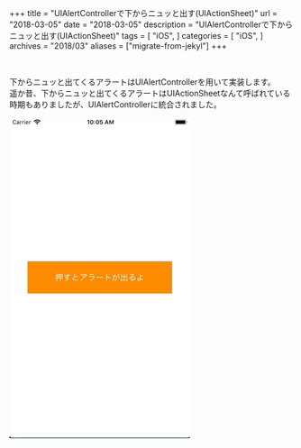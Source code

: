 +++
title = "UIAlertControllerで下からニュッと出す(UIActionSheet)"
url = "2018-03-05"
date = "2018-03-05"
description = "UIAlertControllerで下からニュッと出す(UIActionSheet)"
tags = [
    "iOS",
]
categories = [
    "iOS",
]
archives = "2018/03"
aliases = ["migrate-from-jekyl"]
+++

<br>

下からニュッと出てくるアラートはUIAlertControllerを用いて実装します。  
遥か昔、下からニュッと出てくるアラートはUIActionSheetなんて呼ばれている時期もありましたが、UIAlertControllerに統合されました。  

![alt](1.gif)

<script src="https://gist.github.com/O-Junpei/aef0291b5d0baf648c77c0091b64950f.js"></script>
